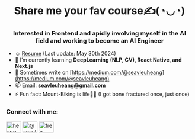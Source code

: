 <!--
**Seavleu/Seavleu** is a ✨ _special_ ✨ repository because its `README.md` (this file) appears on your GitHub profile.

Here are some ideas to get you started:

- 🔭 I’m currently working on ...
- 🌱 I’m currently learning ...
- 👯 I’m looking to collaborate on ...
- 🤔 I’m looking for help with ...
- 💬 Ask me about ...
- 📫 How to reach me: ...
- 😄 Pronouns: ...
- ⚡ Fun fact: ...
-->
<h1 align="center">Share me your fav course✍️(◔◡◔)</h1>
<h3 align="center">Interested in Frontend and apidly involving myself in the AI field and working to become an AI Engineer</h3>

- ☺️  [Resume](https://drive.google.com/file/d/1jNw3ihf4NaVjAbdTiqa54-qSTlBcS-sp/view) (Last update: May 30th 2024) 
- 🌱 I’m currently learning **DeepLearning (NLP, CV), React Native, and Next.js** 
- 📝 Sometimes write on [https://medium.com/@seavleuheang](https://medium.com/@seavleuheang)
- 📫 Email: **seavleuheang@gmail.com**
- ⚡ Fun fact: Mount-Biking is life🚵🏻 (I got bone fractured once, just once)

<h3 align="left">Connect with me:</h3>
<p align="left">
 
<a href="https://www.linkedin.com/in/heang-seavleu-b97145219/" target="blank"><img align="center" src="https://raw.githubusercontent.com/rahuldkjain/github-profile-readme-generator/master/src/images/icons/Social/linked-in-alt.svg" alt="heang seavleu" height="30" width="40" /></a>
<a href="https://medium.com/@seavleuheang" target="blank"><img align="center" src="https://raw.githubusercontent.com/rahuldkjain/github-profile-readme-generator/master/src/images/icons/Social/medium.svg" alt="@seavleu heang" height="30" width="40" /></a>
<a href="https://www.youtube.com/@freeknowledges/videos" target="blank"><img align="center" src="https://raw.githubusercontent.com/rahuldkjain/github-profile-readme-generator/master/src/images/icons/Social/youtube.svg" alt="free knowledge" height="30" width="40" /></a>
</p>

 
